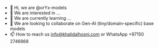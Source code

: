 - 👋 Hi, we are @orYx-models
- 👀 We are interested in ...
- 🌱 We are currently learning ...
- 💞️ We are looking to collaborate on Gen-AI (tiny/domain-specific) base models
- 📫 How to reach us info@khalidalhosni.com or WhatsApp +97150 2746868

<!---
orYx-models/orYx-models is a ✨ private ✨ repository for K.A. Consultants' clients testing and solutions deployment.
--->
